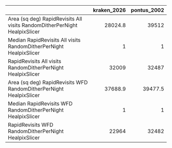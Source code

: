 |                                                                           |   kraken_2026 |   pontus_2002 |
|:--------------------------------------------------------------------------|--------------:|--------------:|
| Area (sq deg) RapidRevisits All visits RandomDitherPerNight HealpixSlicer |       28024.8 |       39512   |
| Median RapidRevisits All visits RandomDitherPerNight HealpixSlicer        |           1   |           1   |
| RapidRevisits All visits RandomDitherPerNight HealpixSlicer               |       32009   |       32487   |
| Area (sq deg) RapidRevisits WFD RandomDitherPerNight HealpixSlicer        |       37688.9 |       39477.5 |
| Median RapidRevisits WFD RandomDitherPerNight HealpixSlicer               |           1   |           1   |
| RapidRevisits WFD RandomDitherPerNight HealpixSlicer                      |       22964   |       32482   |
